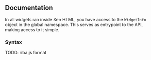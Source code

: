 ## Documentation

In all widgets ran inside Xen HTML, you have access to the `WidgetInfo` object in the global namespace. This serves as entrypoint to the API, making access to it simple.

### Syntax

TODO: riba.js format